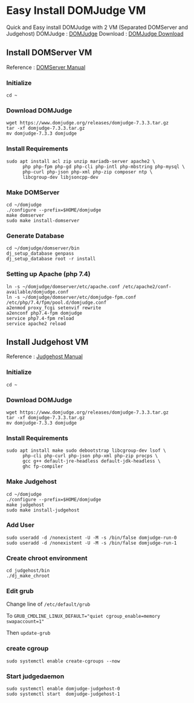 # Easy Install DOMJudge VM
Quick and Easy install DOMJudge with 2 VM (Separated DOMServer and Judgehost)
DOMJudge : [DOMJudge](https://www.domjudge.org)
Download : [DOMJudge Download](https://www.domjudge.org/download)

## Install DOMServer VM
Reference : [DOMServer Manual](https://www.domjudge.org/docs/manual/7.3/install-domserver.html)

### Initialize
```
cd ~
```

### Download DOMJudge
```
wget https://www.domjudge.org/releases/domjudge-7.3.3.tar.gz
tar -xf domjudge-7.3.3.tar.gz
mv domjudge-7.3.3 domjudge
```

### Install Requirements
```
sudo apt install acl zip unzip mariadb-server apache2 \
      php php-fpm php-gd php-cli php-intl php-mbstring php-mysql \
      php-curl php-json php-xml php-zip composer ntp \
      libcgroup-dev libjsoncpp-dev
```

### Make DOMServer
```
cd ~/domjudge
./configure --prefix=$HOME/domjudge
make domserver
sudo make install-domserver
```

### Generate Database
```
cd ~/domjudge/domserver/bin
dj_setup_database genpass
dj_setup_database root -r install
```

### Setting up Apache (php 7.4)
```
ln -s ~/domjudge/domserver/etc/apache.conf /etc/apache2/conf-available/domjudge.conf
ln -s ~/domjudge/domserver/etc/domjudge-fpm.conf /etc/php/7.4/fpm/pool.d/domjudge.conf
a2enmod proxy_fcgi setenvif rewrite
a2enconf php7.4-fpm domjudge
service php7.4-fpm reload
service apache2 reload
```

## Install Judgehost VM
Reference : [Judgehost Manual](https://www.domjudge.org/docs/manual/7.3/install-judgehost.html)

### Initialize
```
cd ~
```

### Download DOMJudge
```
wget https://www.domjudge.org/releases/domjudge-7.3.3.tar.gz
tar -xf domjudge-7.3.3.tar.gz
mv domjudge-7.3.3 domjudge
```

### Install Requirements
```
sudo apt install make sudo debootstrap libcgroup-dev lsof \
      php-cli php-curl php-json php-xml php-zip procps \
      gcc g++ default-jre-headless default-jdk-headless \
      ghc fp-compiler
```

### Make Judgehost
```
cd ~/domjudge
./configure --prefix=$HOME/domjudge
make judgehost
sudo make install-judgehost
```

### Add User
```
sudo useradd -d /nonexistent -U -M -s /bin/false domjudge-run-0
sudo useradd -d /nonexistent -U -M -s /bin/false domjudge-run-1
```

### Create chroot environment
```
cd judgehost/bin
./dj_make_chroot
```

### Edit grub
Change line of  ```/etc/default/grub```

To ```GRUB_CMDLINE_LINUX_DEFAULT="quiet cgroup_enable=memory swapaccount=1"```

Then ```update-grub```

### create cgroup
```
sudo systemctl enable create-cgroups --now
```

### Start judgedaemon
```
sudo systemctl enable domjudge-judgehost-0
sudo systemctl start  domjudge-judgehost-1
```